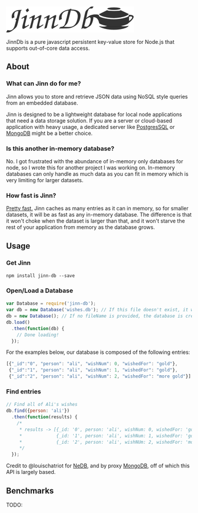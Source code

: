 ![jinn-db](images/jinn-db-title.png)

JinnDb is a pure javascript persistent key-value store for Node.js that supports out-of-core data access.

## About
### What can Jinn do for me?
Jinn allows you to store and retrieve JSON data using NoSQL style queries from
an embedded database.

Jinn is designed to be a lightweight database for local node applications
that need a data storage solution. If you are a server or cloud-based
application with heavy usage, a dedicated server like
[PostgresSQL](https://www.postgresql.org/)
or
[MongoDB](https://www.mongodb.com/)
might be a better choice.

### Is this another in-memory database?
No. I got frustrated with the abundance of in-memory only databases for node,
so I wrote this for another project I was working on. In-memory databases can
only handle as much data as you can fit in memory which is very limiting
for larger datasets.

### How fast is Jinn?
[Pretty fast.](#benchmarks)
Jinn caches as many entries as it can in memory, so for smaller
datasets, it will be as fast as any in-memory database. The difference is that
it won't choke when the dataset is larger than that, and it won't starve the
rest of your application from memory as the database grows.

## Usage
### Get Jinn
```
npm install jinn-db --save
```

### Open/Load a Database
```javascript
var Database = require('jinn-db');
var db = new Database('wishes.db'); // If this file doesn't exist, it will be created
db = new Database(); // If no fileName is provided, the database is created as a temporary file that will be deleted when the process exits.
db.load()
  .then(function(db) {
    // Done loading!
  });
```

For the examples below, our database is composed of the following entries:
```javascript
[{"_id":"0", "person": "ali", "wishNum": 0, "wishedFor": "gold"},
 {"_id":"1", "person": "ali", "wishNum": 1, "wishedFor": "gold"},
 {"_id":"2", "person": "ali", "wishNum": 2, "wishedFor": "more gold"}]
```

### Find entries
```javascript
// Find all of Ali's wishes
db.find({person: 'ali'})
  .then(function(results) {
    /*
     * results -> [{_id: '0', person: 'ali', wishNum: 0, wishedFor: 'gold'},
     *             {_id: '1', person: 'ali', wishNum: 1, wishedFor: 'gold'},
     *             {_id: '2', person: 'ali', wishNUm: 2, wishedFor: 'more gold'}]
     */
  });
```

Credit to @louischatriot for
[NeDB](https://github.com/louischatriot/nedb),
and by proxy
[MongoDB](https://www.mongodb.com/),
off of which this API is largely based.

## Benchmarks

TODO:
